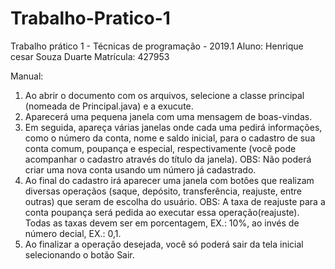 # Trabalho-Pratico-1
Trabalho prático 1 - Técnicas de programação - 2019.1
Aluno: Henrique cesar Souza Duarte
Matrícula: 427953

Manual: 

1. Ao abrir o documento com os arquivos, selecione a classe principal (nomeada de Principal.java) e a exucute.
2. Aparecerá uma pequena janela com uma mensagem de boas-vindas.
3. Em seguida, apareça várias janelas onde cada uma pedirá informações, como o número da conta, nome e saldo inicial, para o cadastro de sua conta comum, poupança e especial, respectivamente (você pode acompanhar o cadastro através do título da janela). 
OBS: Não poderá criar uma nova conta usando um número já cadastrado. 
4. Ao final do cadastro irá aparecer uma janela com botôes que realizam diversas operaçãos (saque, depósito, transferência, reajuste, entre outras) que seram de escolha do usuário.
OBS: A taxa de reajuste para a conta poupança será pedida ao executar essa operação(reajuste). Todas as taxas devem ser em porcentagem, EX.: 10%, ao invés de número decial, EX.: 0,1.
5. Ao finalizar a operação desejada, você só poderá sair da tela inicial selecionando o botão Sair.

